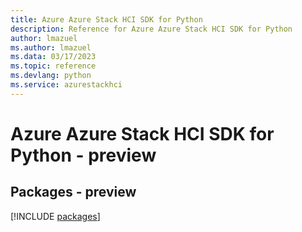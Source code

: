 ```yaml
---
title: Azure Azure Stack HCI SDK for Python
description: Reference for Azure Azure Stack HCI SDK for Python
author: lmazuel
ms.author: lmazuel
ms.data: 03/17/2023
ms.topic: reference
ms.devlang: python
ms.service: azurestackhci
---
```

# Azure Azure Stack HCI SDK for Python - preview
## Packages - preview
[!INCLUDE [packages](azure-stack-hci-index.md)]